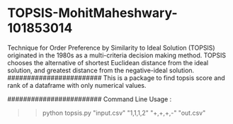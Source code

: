 # TOPSIS-MohitMaheshwary-101853014
Technique for Order Preference by Similarity to Ideal Solution (TOPSIS) originated in the 1980s as a multi-criteria decision making method. TOPSIS chooses the alternative of shortest Euclidean distance from the ideal solution, and greatest distance from the negative-ideal solution.
########################
This is a package to find topsis score and rank of a dataframe with only numerical values.

########################
Command Line Usage :

>>python topsis.py "input.csv" "1,1,1,2" "+,+,+,-" "out.csv"
